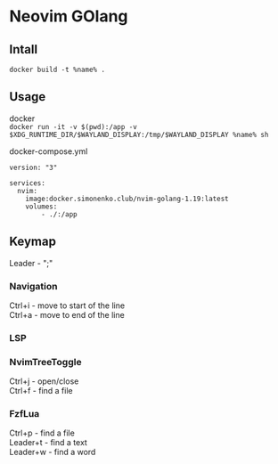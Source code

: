 # Neovim GOlang
## Intall

`docker build -t %name% .`

## Usage
docker  
`docker run -it -v $(pwd):/app -v $XDG_RUNTIME_DIR/$WAYLAND_DISPLAY:/tmp/$WAYLAND_DISPLAY %name% sh`

docker-compose.yml
```
version: "3"

services:
  nvim:
    image:docker.simonenko.club/nvim-golang-1.19:latest
    volumes:
        - ./:/app
```

## Keymap

Leader - ";"  

### Navigation
Ctrl+i - move to start of the line  
Ctrl+a - move to end of the line  

### LSP

### NvimTreeToggle
Ctrl+j - open/close  
Ctrl+f - find a file  

### FzfLua
Ctrl+p - find a file  
Leader+t - find a text  
Leader+w - find a word  

